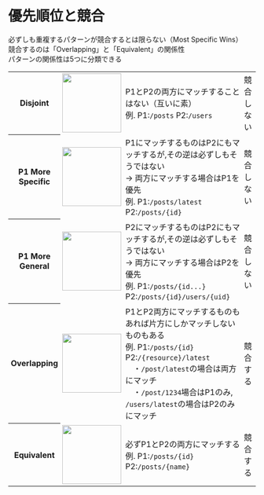 <!--

# 優先順位（1/2）

## "Longest Wins"から<span text-color-red>"Most Specific Wins"</span>へ

<div mt-4>

- 以前のServeMuxにおいては,単純にパターン文字列の長い方が優先（Longest Wins）されていた

- Go1.22では,ワイルドカードの導入により単純なLongest Winよりも優れたルールが必要となった
  <span text-sm>例. Longest Winsのままだと`/posts/latest` よりも `/posts/{identifier}` が常に優先されてしまう</span>

- どちらのパターンにもマッチする場合は,より具体的に（厳密に）マッチしているパターンを優先する形となった（Most Specific Wins）

</div>

-->

# 優先順位と競合

<div>必ずしも重複するパターンが競合するとは限らない（Most Specific Wins）<br />競合するのは「Overlapping」と「Equivalent」の関係性</div>

<div text-sm paragraph-m-0 mt-4>パターンの関係性は5つに分類できる</div>
<table>
  <tr></tr>
  <tr>
    <th>Disjoint</th>
    <td><img width="120" src="/img/venn-disjoint.png" /></td>
    <td text-sm>
      <div>P1とP2の両方にマッチすることはない（互いに素）</div>
      <div text-xs>例. P1:<code>/posts</code> P2:<code>/users</code></div>
    </td>
    <td text-sm>競合しない</td>
  </tr>
  <tr>
    <th>P1 More Specific</th>
    <td><img width="120" src="/img/venn-p1-more-specific.png" /></td>
    <td text-sm>
      <div>
        P1にマッチするものはP2にもマッチするが,その逆は必ずしもそうではない<br />
        <span text-color-red>-> 両方にマッチする場合はP1を優先</span>
      </div>
      <div text-xs>例. P1:<code>/posts/latest</code> P2:<code>/posts/{id}</code></div>
    </td>
    <td text-sm>競合しない</td>
  </tr>
  <tr>
    <th>P1 More General</th>
    <td><img width="120" src="/img/venn-p1-more-general.png" /></td>
    <td text-sm>
      <div>
        P2にマッチするものはP2にもマッチするが,その逆は必ずしもそうではない<br />
        <span text-color-red>-> 両方にマッチする場合はP2を優先</span>
      </div>
      <div text-xs>例. P1:<code>/posts/{id...}</code> P2:<code>/posts/{id}/users/{uid}</code></div>
    </td>
    <td text-sm>競合しない</td>
  </tr>
  <tr border-color-orange>
    <th>Overlapping</th>
    <td><img width="120" src="/img/venn-overlapping.png" /></td>
    <td text-sm>
      <div>P1とP2両方にマッチするものもあれば片方にしかマッチしないものもある</div>
      <div text-xs>
        例. P1:<code>/posts/{id}</code> P2:<code>/{resource}/latest</code>
        <div>　・<code>/post/latest</code>の場合は両方にマッチ</div>
        <div>　・<code>/post/1234</code>場合はP1のみ, <code>/users/latest</code>の場合はP2のみにマッチ</div>
      </div>
    </td>
    <td text-color-red text-sm>競合する</td>
  </tr>
  <tr>
    <th>Equivalent</th>
    <td><img width="120" src="/img/venn-equivalent.png" /></td>
    <td text-sm>
      <div>必ずP1とP2の両方にマッチする</div>
      <div text-xs>例. P1:<code>/posts/{id}</code> P2:<code>/posts/{name}</code></div>
    </td>
    <td text-color-red text-sm>競合する</td>
  </tr>
</table>

<style>
  table {
    th, td {
      padding: 0.25rem;
    }
  }
</style>

